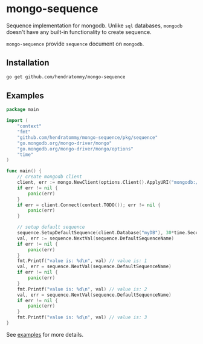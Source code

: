 # mongo-sequence

Sequence implementation for mongodb. Unlike `sql` databases, `mongodb` doesn't have any built-in functionality to create
sequence.

`mongo-sequence` provide `sequence` document on `mongodb`.

## Installation

```bash
go get github.com/hendratommy/mongo-sequence
```

## Examples
```go
package main

import (
	"context"
	"fmt"
	"github.com/hendratommy/mongo-sequence/pkg/sequence"
	"go.mongodb.org/mongo-driver/mongo"
	"go.mongodb.org/mongo-driver/mongo/options"
	"time"
)

func main() {
	// create mongodb client
	client, err := mongo.NewClient(options.Client().ApplyURI("mongodb://root:12345@localhost:27017"))
	if err != nil {
		panic(err)
	}
	if err = client.Connect(context.TODO()); err != nil {
		panic(err)
	}

	// setup default sequence
	sequence.SetupDefaultSequence(client.Database("myDB"), 30*time.Second)
	val, err := sequence.NextVal(sequence.DefaultSequenceName)
	if err != nil {
		panic(err)
	}
	fmt.Printf("value is: %d\n", val) // value is: 1
	val, err = sequence.NextVal(sequence.DefaultSequenceName)
	if err != nil {
		panic(err)
	}
	fmt.Printf("value is: %d\n", val) // value is: 2
	val, err = sequence.NextVal(sequence.DefaultSequenceName)
	if err != nil {
		panic(err)
	}
	fmt.Printf("value is: %d\n", val) // value is: 3
}
```

See [examples](https://github.com/hendratommy/mongo-sequence/tree/master/examples) for more details.
